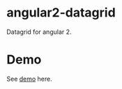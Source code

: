 # angular2-datagrid
Datagrid for angular 2.

# Demo
See [demo](https://jmvtrinidad.github.io/angular2-datagrid/) here.
